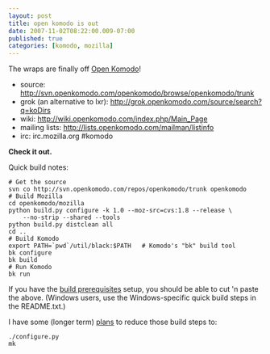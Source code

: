 ```yaml
---
layout: post
title: open komodo is out
date: 2007-11-02T08:22:00.009-07:00
published: true
categories: [komodo, mozilla]
---
```


<p>The wraps are finally off <a href="http://www.openkomodo.com/">Open Komodo</a>!</p>

<ul>
<li>source: <a href="http://svn.openkomodo.com/openkomodo/browse/openkomodo/trunk">http://svn.openkomodo.com/openkomodo/browse/openkomodo/trunk</a></li>
<li>grok (an alternative to lxr): <a href="http://grok.openkomodo.com/source/search?q=koDirs">http://grok.openkomodo.com/source/search?q=koDirs</a></li>
<li>wiki: <a href="http://wiki.openkomodo.com/index.php/Main_Page">http://wiki.openkomodo.com/index.php/Main_Page</a></li>
<li>mailing lists: <a href="http://lists.openkomodo.com/mailman/listinfo">http://lists.openkomodo.com/mailman/listinfo</a></li>
<li>irc: irc.mozilla.org #komodo</li>
</ul>

<p><strong>Check it out.</strong></p>

<p>Quick build notes:</p>

<pre><code># Get the source
svn co http://svn.openkomodo.com/repos/openkomodo/trunk openkomodo
# Build Mozilla
cd openkomodo/mozilla
python build.py configure -k 1.0 --moz-src=cvs:1.8 --release \
    --no-strip --shared --tools
python build.py distclean all
cd ..
# Build Komodo
export PATH=`pwd`/util/black:$PATH   # Komodo's "bk" build tool
bk configure
bk build
# Run Komodo
bk run
</code></pre>

<p>If you have the <a href="http://svn.openkomodo.com/openkomodo/view/openkomodo/trunk/README.txt">build prerequisites</a> setup, you should be able to cut 'n paste the above. (Windows users, use the Windows-specific quick build steps in the README.txt.)</p>

<p>I have some (longer term) <a href="http://svn.openkomodo.com/openkomodo/browse/mk/trunk">plans</a> to reduce those build steps to:</p>

<pre><code>./configure.py
mk
</code></pre>

